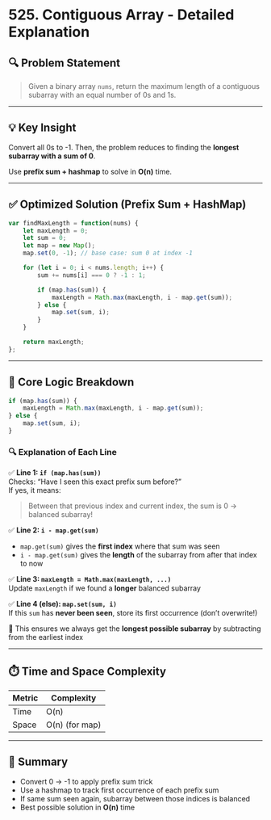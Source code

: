 # 525. Contiguous Array - Detailed Explanation

## 🔍 Problem Statement

> Given a binary array `nums`, return the maximum length of a contiguous subarray with an equal number of 0s and 1s.

---

## 💡 Key Insight

Convert all 0s to -1. Then, the problem reduces to finding the **longest subarray with a sum of 0**.

Use **prefix sum + hashmap** to solve in **O(n)** time.

---

## ✅ Optimized Solution (Prefix Sum + HashMap)

```js
var findMaxLength = function(nums) {
    let maxLength = 0;
    let sum = 0;
    let map = new Map();
    map.set(0, -1); // base case: sum 0 at index -1

    for (let i = 0; i < nums.length; i++) {
        sum += nums[i] === 0 ? -1 : 1;

        if (map.has(sum)) {
            maxLength = Math.max(maxLength, i - map.get(sum));
        } else {
            map.set(sum, i);
        }
    }

    return maxLength;
};
```

---

## 🧠 Core Logic Breakdown

```js
if (map.has(sum)) {
    maxLength = Math.max(maxLength, i - map.get(sum));
} else {
    map.set(sum, i);
}
```

### 🔍 Explanation of Each Line

✅ **Line 1: `if (map.has(sum))`**  
Checks: “Have I seen this exact prefix sum before?”  
If yes, it means:
> Between that previous index and current index, the sum is 0 → balanced subarray!

✅ **Line 2: `i - map.get(sum)`**  
- `map.get(sum)` gives the **first index** where that sum was seen
- `i - map.get(sum)` gives the **length** of the subarray from after that index to now

✅ **Line 3: `maxLength = Math.max(maxLength, ...)`**  
Update `maxLength` if we found a **longer** balanced subarray

✅ **Line 4 (else): `map.set(sum, i)`**  
If this `sum` has **never been seen**, store its first occurrence (don’t overwrite!)

📌 This ensures we always get the **longest possible subarray** by subtracting from the earliest index

---

## ⏱️ Time and Space Complexity

| Metric | Complexity     |
|--------|----------------|
| Time   | O(n)           |
| Space  | O(n) (for map) |

---

## 📌 Summary
- Convert 0 → -1 to apply prefix sum trick
- Use a hashmap to track first occurrence of each prefix sum
- If same sum seen again, subarray between those indices is balanced
- Best possible solution in **O(n)** time
